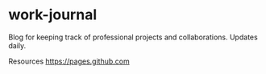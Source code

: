 # work-journal
Blog for keeping track of professional projects and collaborations.
Updates daily.

Resources
https://pages.github.com

